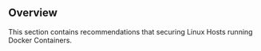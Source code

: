 ## Overview

This section contains recommendations that securing Linux Hosts running Docker Containers.
